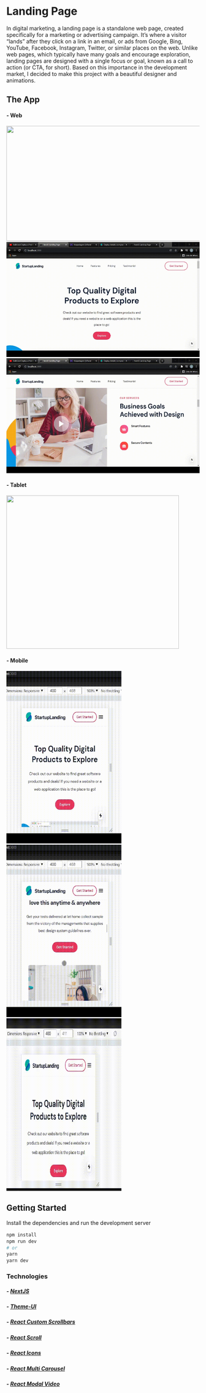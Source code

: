 # Landing Page

In digital marketing, a landing page is a standalone web page, created specifically for a marketing or advertising campaign. It’s where a visitor “lands” after they click on a link in an email, or ads from Google, Bing, YouTube, Facebook, Instagram, Twitter, or similar places on the web. Unlike web pages, which typically have many goals and encourage exploration, landing pages are designed with a single focus or goal, known as a call to action (or CTA, for short). Based on this importance in the development market, I decided to make this project with a beautiful designer and animations.

## The App

#### - Web

<div alignItem="end" justfyContent="spaceBetween"> 
  <img width="550" height="300" src="src/assets/GIF/video 1.gif">
  <img width="550" height="300" src="src/assets/GIF/video 2.gif">
  <img width="550" height="300" src="src/assets/GIF/video 3.gif">
 </div> 
 
 
 
#### - Tablet

<div alignItem="end" justfyContent="spaceBetween"> 
  <img width="450" height="400" src="src/assets/GIF/tablet.gif">
 </div>
 
 #### - Mobile

<div alignItem="end" justfyContent="spaceBetween"> 
  <img width="300" height="450" src="src/assets/GIF/mobile 1.gif">
  <img width="300" height="450" src="src/assets/GIF/mobile 2.gif">
  <img width="300" height="450" src="src/assets/GIF/mobile 3.gif">
 </div> 

## Getting Started

Install the dependencies and run the development server

```bash
npm install
npm run dev
# or
yarn
yarn dev
```

### Technologies

##### - [NextJS](https://nextjs.org/)
##### - [Theme-UI](https://theme-ui.com/)
##### - [React Custom Scrollbars](https://www.npmjs.com/package/react-custom-scrollbars)
##### - [React Scroll](https://www.npmjs.com/package/react-scroll)
##### - [React Icons](https://react-icons.github.io/react-icons/)
##### - [React Multi Carousel](https://www.npmjs.com/package/react-multi-carousel)
##### - [React Modal Video](https://www.npmjs.com/package/react-modal-video)
